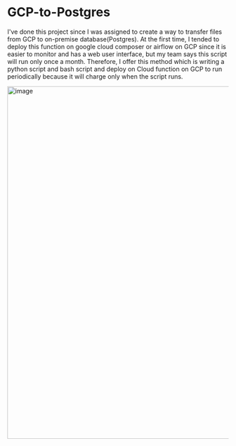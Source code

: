 # GCP-to-Postgres

I've done this project since I was assigned to create a way to transfer files from GCP to on-premise database(Postgres). At the first time, I tended to deploy this function on google cloud composer or airflow on GCP since it is easier to monitor and has a web user interface, but my team says this script will run only once a month. Therefore, I offer this method which is writing a python script and bash script and deploy on Cloud function on GCP to run periodically because it will charge only when the script runs. 

<img width="803" alt="image" src="https://user-images.githubusercontent.com/102346723/213925839-4c95d63e-0caa-4b6a-9857-2d5305a91662.png">

